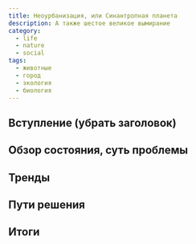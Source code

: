 ```yaml
---
title: Неоурбанизация, или Синантропная планета
description: А также шестое великое вымирание
category:
  - life
  - nature
  - social
tags:
  - животные
  - город
  - экология
  - биология
---
```

## Вступление (убрать заголовок)

## Обзор состояния, суть проблемы

## Тренды

## Пути решения

## Итоги
